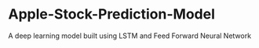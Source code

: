 # Apple-Stock-Prediction-Model
A deep learning model built using LSTM and Feed Forward Neural Network
